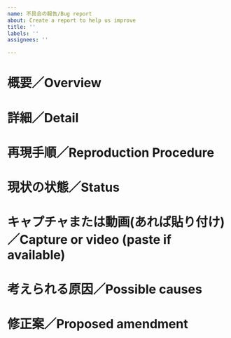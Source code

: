```yaml
---
name: 不具合の報告/Bug report
about: Create a report to help us improve
title: ''
labels: ''
assignees: ''

---
```


# 概要／Overview
# 詳細／Detail
# 再現手順／Reproduction Procedure
# 現状の状態／Status
# キャプチャまたは動画(あれば貼り付け)／Capture or video (paste if available)
# 考えられる原因／Possible causes
# 修正案／Proposed amendment
